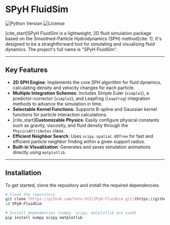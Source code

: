# SPyH FluidSim

![Python Version](https://img.shields.io/badge/python-3.9+-blue.svg)
![License](https://img.shields.io/badge/License-MIT-yellow.svg)

[cite_start]SPyH FluidSim is a lightweight, 2D fluid simulation package based on the Smoothed-Particle Hydrodynamics (SPH) method[cite: 1]. It's designed to be a straightforward tool for simulating and visualizing fluid dynamics. The project's full name is "SPyH FluidSim".



---

## Key Features

* **2D SPH Engine**: Implements the core SPH algorithm for fluid dynamics, calculating density and velocity changes for each particle.
* **Multiple Integration Schemes**: Includes Simple Euler (`simple1`), a predictor-corrector (`simple2`), and Leapfrog (`leapfrog`) integration methods to advance the simulation in time.
* **Selectable Kernel Functions**: Supports B-spline and Gaussian kernel functions for particle interaction calculations.
* [cite_start]**Customizable Physics**: Easily configure physical constants such as gravity, viscosity, and fluid density through the `PhysicsAttributes` class.
* **Efficient Neighbor Search**: Uses `scipy.spatial.KDTree` for fast and efficient particle neighbor finding within a given support radius.
* **Built-in Visualization**: Generates and saves simulation animations directly using `matplotlib`.

---

## Installation

To get started, clone the repository and install the required dependencies.

```bash
# Clone the repository
git clone [https://github.com/YoYo-XYZ/SPyH-FluidSim.git](https://github.com/YoYo-XYZ/SPyH-FluidSim.git)
cd SPyH-FluidSim

# Install dependencies (numpy, scipy, matplotlib are used)
pip install numpy scipy matplotlib